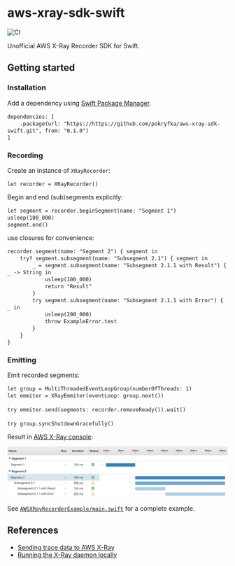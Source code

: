 # aws-xray-sdk-swift

![CI](https://github.com/pokryfka/aws-xray-sdk-swift/workflows/CI/badge.svg)

Unofficial AWS X-Ray Recorder SDK for Swift.

## Getting started

### Installation

Add a dependency using [Swift Package Manager](https://swift.org/package-manager/).

```
dependencies: [
    .package(url: "https://https://github.com/pokryfka/aws-xray-sdk-swift.git", from: "0.1.0")
]
```

### Recording

Create an instance of `XRayRecorder`:

```
let recorder = XRayRecorder()
```

Begin and end (sub)segments explicitly:

```
let segment = recorder.beginSegment(name: "Segment 1")
usleep(100_000)
segment.end()
```

use closures for convenience:

```
recorder.segment(name: "Segment 2") { segment in
    try? segment.subsegment(name: "Subsegment 2.1") { segment in
        _ = segment.subsegment(name: "Subsegment 2.1.1 with Result") { _ -> String in
            usleep(100_000)
            return "Result"
        }
        try segment.subsegment(name: "Subsegment 2.1.1 with Error") { _ in
            usleep(200_000)
            throw ExampleError.test
        }
    }
}
```

### Emitting

Emit recorded segments:

```
let group = MultiThreadedEventLoopGroup(numberOfThreads: 1)
let emmiter = XRayEmmiter(eventLoop: group.next())

try emmiter.send(segments: recorder.removeReady()).wait()

try group.syncShutdownGracefully()
```

Result in [AWS X-Ray console](https://console.aws.amazon.com/xray/home):

![Screenshot of the AWS X-Ray console](./images/example.png?raw=true)

See [`AWSXRayRecorderExample/main.swift`](./Sources/AWSXRayRecorderExample/main.swift) for a complete example.

## References

- [Sending trace data to AWS X-Ray](https://docs.aws.amazon.com/xray/latest/devguide/xray-api-sendingdata.html)
- [Running the X-Ray daemon locally](https://docs.aws.amazon.com/xray/latest/devguide/xray-daemon-local.html)

